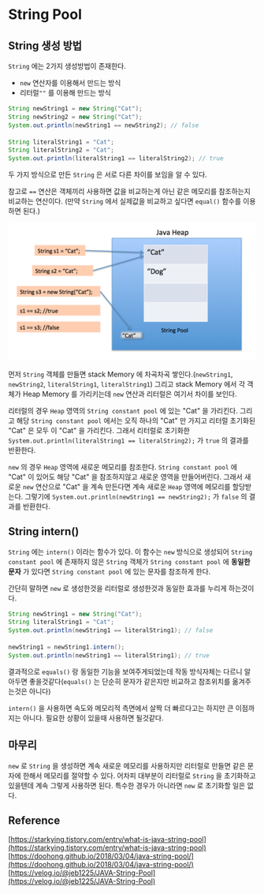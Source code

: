 # String Pool

## String 생성 방법

`String` 에는 2가지 생성방법이 존재한다.
- `new` 연산자를 이용해서 만드는 방식
- 리터럴`""` 를 이용해 만드는 방식

```java
String newString1 = new String("Cat");
String newString2 = new String("Cat");
System.out.println(newString1 == newString2); // false

String literalString1 = "Cat";
String literalString2 = "Cat";
System.out.println(literalString1 == literalString2); // true
```

두 가지 방식으로 만든 `String` 은 서로 다른 차이를 보임을 알 수 있다.

참고로 `==` 연산은 객체끼리 사용하면 값을 비교하는게 아닌 같은 메모리를 참조하는지 비교하는 연산이다.
(만약 `String` 에서 실제값을 비교하고 싶다면 `equal()` 함수를 이용하면 된다.)

<img src="img/stringpool1.png">

먼저 `String` 객체를 만들면 stack Memory 에 차곡차곡 쌓인다.(`newString1`, `newString2`, `literalString1`, `literalString1`)
그리고 stack Memory 에서 각 객체가 Heap Memory 를 가리키는데 `new` 연산과 리터럴은 여기서
차이를 보인다.

리터럴의 경우 `Heap` 영역의 `String constant pool` 에 있는 "Cat" 을 가리킨다. 그리고 해당
`String constant pool` 에서는 오직 하나의 "Cat" 만 가지고 리터럴 초기화된 "Cat" 은 모두 이 "Cat" 을
가리킨다. 그래서 리터럴로 초기화한 `System.out.println(literalString1 == literalString2);` 
가 `true` 의 결과를 반환한다.

`new` 의 경우 `Heap` 영역에 새로운 메모리를 참조한다. `String constant pool` 에 "Cat" 이 있어도
해당 "Cat" 을 참조하지않고 새로운 영역을 만들어버린다. 그래서 새로운 `new` 연산으로 "Cat"
을 계속 만든다면 계속 새로운 `Heap` 영역에 메모리를 할당받는다. 그렇기에
`System.out.println(newString1 == newString2);` 가 `false` 의 결과를 반환한다.

## String intern()

`String` 에는 `intern()` 이라는 함수가 있다. 이 함수는 `new` 방식으로 생성되어 `String constant pool` 에 존재하지 않은 `String` 객체가
`String constant pool` 에 **동일한 문자** 가 있다면 `String constant pool` 에 있는 문자를 참조하게 한다.

간단히 말하면 `new` 로 생성한것을 리터럴로 생성한것과 동일한 효과를 누리게 하는것이다.

```java
String newString1 = new String("Cat");
String literalString1 = "Cat";
System.out.println(newString1 == literalString1); // false

newString1 = newString1.intern();
System.out.println(newString1 == literalString1); // true
```

결과적으로 `equals()` 랑 동일한 기능을 보여주게되었는데 작동 방식자체는 다르니 알아두면 좋을것같다(`equals()` 는 단순히 문자가 같은지만
비교하고 참조위치를 옮겨주는것은 아니다)

`intern()` 을 사용하면 속도와 메모리적 측면에서 살짝 더 빠르다고는 하지만 큰 이점까지는 아니다. 필요한 상황이 있을때 사용하면 될것같다.

## 마무리

`new` 로 `String` 을 생성하면 계속 새로운 메모리를 사용하지만 리터럴로 만들면 같은 문자에 한해서 메모리를 절약할 수 있다.
어차피 대부분이 리터럴로 `String` 을 초기화하고 있을텐데 계속 그렇게 사용하면 된다. 특수한 경우가 아니라면 `new` 로 초기화할 일은 없다.

## Reference
[https://starkying.tistory.com/entry/what-is-java-string-pool](https://starkying.tistory.com/entry/what-is-java-string-pool)  
[https://doohong.github.io/2018/03/04/java-string-pool/](https://doohong.github.io/2018/03/04/java-string-pool/)  
[https://velog.io/@jeb1225/JAVA-String-Pool](https://velog.io/@jeb1225/JAVA-String-Pool)  

